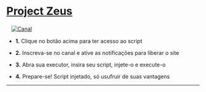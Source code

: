 # [Project Zeus]([https://mboost.me/a/9c2](https://www.youtube.com/@zeus.lua_))

ㅤ[![Canal](https://img.shields.io/badge/Meu_Canal-0096FF?style=for-the-badge&logo=youtube&logoColor=white)](https://www.youtube.com/channel/UCs9XEr23rhFegHb7l4JIDNA?sub_confirmation=1_blank)


- **1.** Clique no botão acima para ter acesso ao script

- **2.** Inscreva-se no canal e ative as notificações para liberar o site

- **3.** Abra sua executor, insira seu  script, injete-o e execute-o

- **4.** Prepare-se! Script injetado, só usufruir de suas vantagens
___
